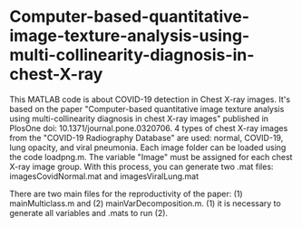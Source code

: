 # Computer-based-quantitative-image-texture-analysis-using-multi-collinearity-diagnosis-in-chest-X-ray
This MATLAB code is about COVID-19 detection in Chest X-ray images. It's based on the paper "Computer-based quantitative image texture analysis using multi-collinearity diagnosis in chest X-ray images" published in PlosOne doi: 10.1371/journal.pone.0320706.
4 types of chest X-ray images from the "COVID-19 Radiography Database" are used: normal, COVID-19, lung opacity, and viral pneumonia. Each image folder can be loaded using the code loadpng.m. The variable "Image" must be assigned for each chest X-ray image group. With this process, you can generate two .mat files: imagesCovidNormal.mat and imagesViralLung.mat

There are two main files for the reproductivity of the paper: (1) mainMulticlass.m and (2) mainVarDecomposition.m. (1) it is necessary to generate all variables and .mats to run (2).


